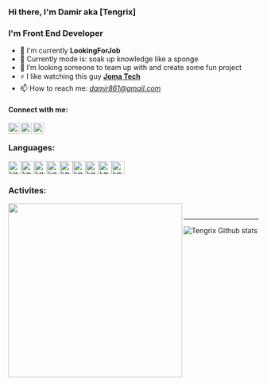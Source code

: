 ### Hi there, I'm Damir aka **[Tengrix]**

### I'm Front End Developer

- 🔭 I'm currently **LookingForJob**
- 🌱 Currently mode is: soak up knowledge like a sponge
- 👯 I’m looking someone to team up with and create some fun project
- ⚡ I like watching this guy **[Joma Tech](https://www.youtube.com/c/JomaOppa)**
- 📫 How to reach me: _[damir861@gmail.com]()_
#### Connect with me: 


[<img align='left' alt='https://www.linkedin.com/in/damir-uakhit-75b0b9132/' width='22px' src='https://cdn2.iconfinder.com/data/icons/social-media-2285/512/1_Linkedin_unofficial_colored_svg-512.png' />](https://www.linkedin.com/in/damir-uakhit-75b0b9132/)

[<img align='left' alt='https://www.instagram.com/damir.gst/' padding-left="10px" width='22px' src='https://cdn4.iconfinder.com/data/icons/colorful-guache-social-media-logos-1/155/social-media_instagram-black-512.png' />](https://www.instagram.com/damir.gst/)

[<img align='left' alt='https://www.facebook.com/profile.php?id=100004856475563' width='22px' src='https://cdn2.iconfinder.com/data/icons/colorful-guache-social-media-logos-1/155/social-media_facebook-512.png' />](https://www.facebook.com/profile.php?id=100004856475563)


<br/>

### Languages:
<img alt='https://www.facebook.com/profile.php?id=100004856475563' width='26px' padding-left="1px" src='https://cdn1.iconfinder.com/data/icons/logotypes/32/badge-html-5-256.png' /><img alt='https://www.facebook.com/profile.php?id=100004856475563' width='26px' padding-left="10px" src='https://cdn1.iconfinder.com/data/icons/logotypes/32/badge-css-3-512.png' /><img alt='https://www.facebook.com/profile.php?id=100004856475563' width='26px' padding-left="10px" src='https://cdn2.iconfinder.com/data/icons/designer-skills/128/code-programming-javascript-software-develop-command-language-512.png' /><img alt='https://www.facebook.com/profile.php?id=100004856475563' width='26px' padding-left="10px" src='https://cdn.icon-icons.com/icons2/2107/PNG/128/file_type_typescript_official_icon_130107.png' /><img alt='https://www.facebook.com/profile.php?id=100004856475563' width='26px' padding-left="10px" src='https://cdn1.iconfinder.com/data/icons/soleicons-fill-vol-1/64/reactjs_javascript_library_atom_atomic_react-256.png' /><img alt='https://www.facebook.com/profile.php?id=100004856475563' width='26px' padding-left="10px" src='https://cdn.icon-icons.com/icons2/2415/PNG/512/bootstrap_plain_logo_icon_146619.png' /><img alt='https://www.facebook.com/profile.php?id=100004856475563' width='26px' padding-left="10px" src='https://cdn.icon-icons.com/icons2/2248/PNG/512/material_ui_icon_137419.png' /><img alt='https://www.facebook.com/profile.php?id=100004856475563' width='26px' padding-left="10px" src='https://cdn4.iconfinder.com/data/icons/logos-and-brands/512/233_Node_Js_logo-128.png' /><img alt='https://www.facebook.com/profile.php?id=100004856475563' width='26px' padding-left="10px" src='https://cdn.icon-icons.com/icons2/2107/PNG/512/file_type_storybook_icon_130145.png' />

### Activites:

[<img align='left' width='350px' src='https://www.codewars.com/users/Damir.gst/badges/large' />](https://www.codewars.com/users/Damir.gst/badges/large)

<br/>

---

<img alt='Tengrix Github stats' src='https://github-readme-stats.vercel.app/api?username=tengrix&show_icons=true&theme=dark'/>